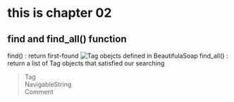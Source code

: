 # this is chapter 02

## find and find_all() function

find() : return first-found ![Tag obejcts](https://www.crummy.com/software/BeautifulSoup/bs4/doc/#bs4.Tag)  defined in BeautifulaSoap
find_all() : return a list of Tag objects that satisfied our searching

> Tag  
> NavigableString  
> Comment

